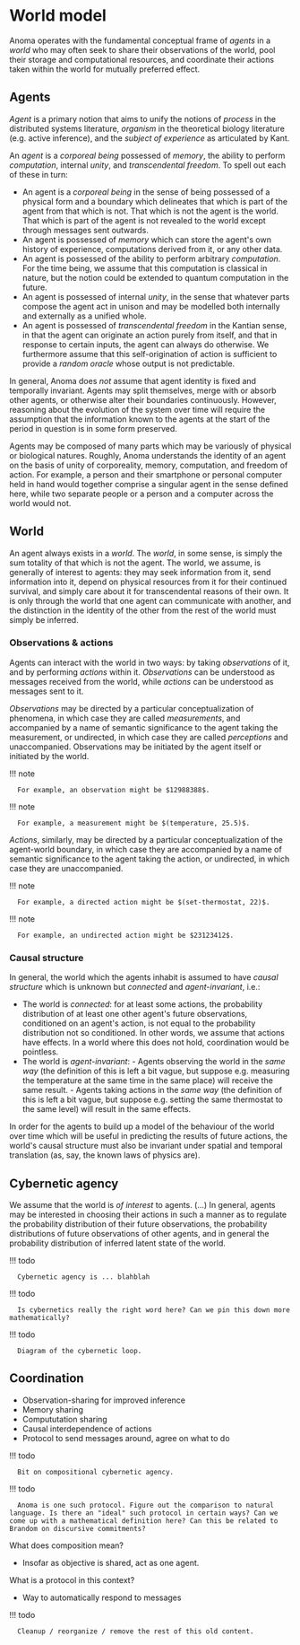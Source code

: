 # World model

Anoma operates with the fundamental conceptual frame of *agents* in a *world* who may often seek to share their observations of the world, pool their storage and computational resources, and coordinate their actions taken within the world for mutually preferred effect.

## Agents

*Agent* is a primary notion that aims to unify the notions of _process_ in the distributed systems literature, _organism_ in the theoretical biology literature (e.g. active inference), and the _subject of experience_ as articulated by Kant.

An *agent* is a _corporeal being_ possessed of _memory_, the ability to perform _computation_, internal _unity_, and _transcendental freedom_. To spell out each of these in turn:

- An agent is a _corporeal being_ in the sense of being possessed of a physical form and a boundary which delineates that which is part of the agent from that which is not. That which is not the agent is the world. That which is part of the agent is not revealed to the world except through messages sent outwards.
- An agent is possessed of _memory_ which can store the agent's own history of experience, computations derived from it, or any other data.
- An agent is possessed of the ability to perform arbitrary _computation_. For the time being, we assume that this computation is classical in nature, but the notion could be extended to quantum computation in the future.
- An agent is possessed of internal _unity_, in the sense that whatever parts compose the agent act in unison and may be modelled both internally and externally as a unified whole.
- An agent is possessed of _transcendental freedom_ in the Kantian sense, in that the agent can originate an action purely from itself, and that in response to certain inputs, the agent can always do otherwise. We furthermore assume that this self-origination of action is sufficient to provide a _random oracle_ whose output is not predictable.

In general, Anoma does _not_ assume that agent identity is fixed and temporally invariant. Agents may split themselves, merge with or absorb other agents, or otherwise alter their boundaries continuously. However, reasoning about the evolution of the system over time will require the assumption that the information known to the agents at the start of the period in question is in some form preserved.

Agents may be composed of many parts which may be variously of physical or biological natures. Roughly, Anoma understands the identity of an agent on the basis of unity of corporeality, memory, computation, and freedom of action. For example, a person and their smartphone or personal computer held in hand would together comprise a singular agent in the sense defined here, while two separate people or a person and a computer across the world would not.

## World

An agent always exists in a _world_. The _world_, in some sense, is simply the sum totality of that which is not the agent. The world, we assume, is generally of interest to agents: they may seek information from it, send information into it, depend on physical resources from it for their continued survival, and simply care about it for transcendental reasons of their own. It is only through the world that one agent can communicate with another, and the distinction in the identity of the other from the rest of the world must simply be inferred.

### Observations & actions

Agents can interact with the world in two ways: by taking _observations_ of it, and by performing _actions_ within it. _Observations_ can be understood as messages received from the world, while _actions_ can be understood as messages sent to it. 

_Observations_ may be directed by a particular conceptualization of phenomena, in which case they are called _measurements_, and accompanied by a name of semantic significance to the agent taking the measurement, or undirected, in which case they are called _perceptions_ and unaccompanied. Observations may be initiated by the agent itself or initiated by the world.

!!! note

      For example, an observation might be $12988388$.


!!! note

      For example, a measurement might be $(temperature, 25.5)$.

_Actions_, similarly, may be directed by a particular conceptualization of the agent-world boundary, in which case they are accompanied by a name of semantic significance to the agent taking the action, or undirected, in which case they are unaccompanied.

!!! note

      For example, a directed action might be $(set-thermostat, 22)$.

!!! note

      For example, an undirected action might be $23123412$.

### Causal structure

In general, the world which the agents inhabit is assumed to have _causal structure_ which is unknown but _connected_ and _agent-invariant_, i.e.:

- The world is _connected_: for at least some actions, the probability distribution of at least one other agent's future observations, conditioned on an agent's action, is not equal to the probability distribution not so conditioned. In other words, we assume that actions have effects. In a world where this does not hold, coordination would be pointless.
- The world is _agent-invariant_:
      - Agents observing the world in the _same way_ (the definition of this is left a bit vague, but suppose e.g. measuring the temperature at the same time in the same place) will receive the same result.
      - Agents taking actions in the _same way_ (the definition of this is left a bit vague, but suppose e.g. setting the same thermostat to the same level) will result in the same effects.

In order for the agents to build up a model of the behaviour of the world over time which will be useful in predicting the results of future actions, the world's causal structure must also be invariant under spatial and temporal translation (as, say, the known laws of physics are).

## Cybernetic agency

We assume that the world is _of interest_ to agents. (...) In general, agents may be interested in choosing their actions in such a manner as to regulate the probability distribution of their future observations, the probability distributions of future observations of other agents, and in general the probability distribution of inferred latent state of the world.

!!! todo

      Cybernetic agency is ... blahblah

!!! todo

      Is cybernetics really the right word here? Can we pin this down more mathematically?

!!! todo

      Diagram of the cybernetic loop.

## Coordination

- Observation-sharing for improved inference
- Memory sharing
- Compututation sharing
- Causal interdependence of actions
- Protocol to send messages around, agree on what to do


!!! todo

      Bit on compositional cybernetic agency.

!!! todo

      Anoma is one such protocol. Figure out the comparison to natural language. Is there an "ideal" such protocol in certain ways? Can we come up with a mathematical definition here? Can this be related to Brandom on discursive commitments?


What does composition mean?
- Insofar as objective is shared, act as one agent.

What is a protocol in this context?
- Way to automatically respond to messages


!!! todo

      Cleanup / reorganize / remove the rest of this old content.

<!--

## Agents

The Anoma architecture operates on the basis of *agents*. The architecture does not presume any sort of global view or global time. It also does not presume any particular _motivations_ of agents, but rather describes the state of the system as a function of the decisions taken by agents over (partially ordered) time. 

1. *Agent* is a primary notion in the Anoma protocol that aims to extend/replace
   the notion of _process_ in the distributed systems literature.

2. _Agents_ are assumed to have the ability to:
    - generate local randomness, 
    - locally store and retrieve data, 
    - perform arbitrary classical computations, 
    - create, send, receive and read messages over an
        arbitrary, asynchronous physical network.
   
2. Agents _may_ have local input (e.g. human user input) and/or local randomness
   (e.g. from a hardware random number generator).

3. Agents can _join_ and _leave_ the system at any
   time.

4. All *actions* committed by agents are recorded in the *history*. To commit an action is to send a message. The *state* of the system at any point in time is a function of the history of messages sent by agents up to that point in time.

## World

*Agents* are presumed to exist in a *world* which is not directly accessible to the protocol itself but which is of interest to agents.

1. Agents can take *measurements* of data in this world, to which they may attach *semantics* (local names). Measurements can be understood as messages received from the world.

> For example, a measurement might be: $$("temperature", 25.5)$$

2. Agents may take *actions* in this world, to which they may similarly attach semantics. Actions can be understood as messages sent to the world.

> For example, an action might be: $$("set\_thermostat", 22)$$

3. In general, this world which the agents inhabit is assumed to have _causal structure_ which is _unknown_ but _connected_ and _consistent_, in that:


4. Agents may have *preferences* about this world. In general, the preferences of agents range over the configuration space of their future possible observations. Preferences take a partial order. Agents' preferences may range not only over their own future observations but also over future observations of other agents which they know.

> For example, a preference indicating that an agent prefers a higher temperature might be: $$("temperature", 25) > ("temperature", 24)$$

5. Anoma does not presume any _a priori_ agreement on semantics, units of measurement, data of interest, means of measurement, capabilities of agents, actions possible to take, knowledge of conditional probability distributions, etc.

In general, Anoma aims to allow these agents to infer the underlying causal structure of this world and coordinate their actions within it to better satisfy their preferences. The rest of this specification defines the _Anoma protocol_, which is specific logic that agents run to read, create, and process messages. For convenience, the Anoma protocol shall be referred to henceforth as just _the protocol_.

-->